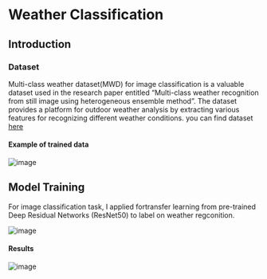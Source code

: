 # Weather Classification
## Introduction
### Dataset
Multi-class weather dataset(MWD) for image classification is a valuable dataset used in the research paper entitled “Multi-class weather recognition from still image using heterogeneous ensemble method”. The dataset provides a platform for outdoor weather analysis by extracting various features for recognizing different weather conditions. you can find dataset [here](https://data.mendeley.com/datasets/4drtyfjtfy/1)

#### Example of trained data
![image](https://user-images.githubusercontent.com/104628789/170413598-2706b518-11d0-4606-b3b8-808ddf43722b.png)
## Model Training
For image classification task, I applied fortransfer learning from pre-trained Deep Residual Networks (ResNet50) to label on weather regconition. 

![image](https://user-images.githubusercontent.com/104628789/170415821-ba8c23b0-1dd0-484e-b52d-0bc62333c87c.png)

#### Results 
![image](https://user-images.githubusercontent.com/104628789/170414190-2caf8969-a3a2-4cd4-9d9a-e632d193c1ae.png)
